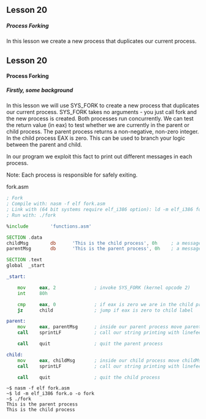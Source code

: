 ## Lesson 20

##### Process Forking

In this lesson we create a new process that duplicates our current process.

<!-- more -->

## Lesson 20

#### Process Forking


##### Firstly, some background

In this lesson we will use SYS_FORK to create a new process that duplicates our current process.  SYS_FORK takes no arguments - you just call fork and the new process is created.  Both processes run concurrently. We can test the return value (in eax) to test whether we are currently in the parent or child process.  The parent process returns a non-negative, non-zero integer.  In the child process EAX is zero.  This can be used to branch your logic between the parent and child.

In our program we exploit this fact to print out different messages in each process.

Note:
Each process is responsible for safely exiting.


fork.asm
```asm
; Fork
; Compile with: nasm -f elf fork.asm
; Link with (64 bit systems require elf_i386 option): ld -m elf_i386 fork.o -o fork
; Run with: ./fork

%include        'functions.asm'

SECTION .data
childMsg        db      'This is the child process', 0h     ; a message string
parentMsg       db      'This is the parent process', 0h    ; a message string

SECTION .text
global  _start

_start:

    mov     eax, 2              ; invoke SYS_FORK (kernel opcode 2)
    int     80h

    cmp     eax, 0              ; if eax is zero we are in the child process
    jz      child               ; jump if eax is zero to child label

parent:
    mov     eax, parentMsg      ; inside our parent process move parentMsg into eax
    call    sprintLF            ; call our string printing with linefeed function

    call    quit                ; quit the parent process

child:
    mov     eax, childMsg       ; inside our child process move childMsg into eax
    call    sprintLF            ; call our string printing with linefeed function

    call    quit                ; quit the child process
```


```
~$ nasm -f elf fork.asm
~$ ld -m elf_i386 fork.o -o fork
~$ ./fork
This is the parent process
This is the child process
```
